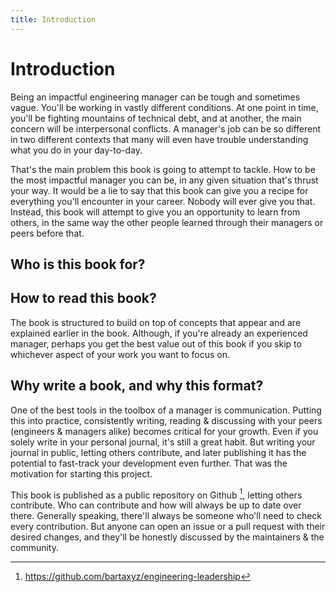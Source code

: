 ```yaml
---
title: Introduction
---
```


# Introduction

Being an impactful engineering manager can be tough and sometimes vague. You'll be working in vastly different conditions. At one point in time, you'll be fighting mountains of technical debt, and at another, the main concern will be interpersonal conflicts. A manager's job can be so different in two different contexts that many will even have trouble understanding what you do in your day-to-day.

That's the main problem this book is going to attempt to tackle. How to be the most impactful manager you can be, in any given situation that's thrust your way. It would be a lie to say that this book can give you a recipe for everything you'll encounter in your career. Nobody will ever give you that. Instead, this book will attempt to give you an opportunity to learn from others, in the same way the other people learned through their managers or peers before that.

## Who is this book for?


## How to read this book?

The book is structured to build on top of concepts that appear and are explained earlier in the book. Although, if you're already an experienced manager, perhaps you get the best value out of this book if you skip to whichever aspect of your work you want to focus on.

## Why write a book, and why this format?

One of the best tools in the toolbox of a manager is communication. Putting this into practice, consistently writing, reading & discussing with your peers (engineers & managers alike) becomes critical for your growth. Even if you solely write in your personal journal, it's still a great habit. But writing your journal in public, letting others contribute, and later publishing it has the potential to fast-track your development even further. That was the motivation for starting this project.

This book is published as a public repository on Github [^1], letting others contribute. Who can contribute and how will always be up to date over there. Generally speaking, there'll always be someone who'll need to check every contribution. But anyone can open an issue or a pull request with their desired changes, and they'll be honestly discussed by the maintainers & the community.

[^1]: https://github.com/bartaxyz/engineering-leadership
